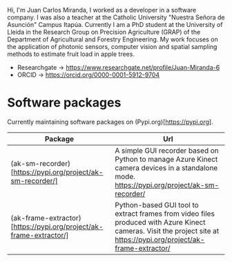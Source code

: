 Hi, I'm Juan Carlos Miranda, I worked as a developer in a software company. I was also a teacher at the Catholic University "Nuestra Señora de Asunción" Campus Itapúa. Currently I am a PhD student at the University of Lleida in the Research Group on Precision Agriculture (GRAP) of the Department of Agricultural and Forestry Engineering. My work focuses on the application of photonic sensors, computer vision and spatial sampling methods to estimate fruit load in apple trees. 

* Researchgate -> https://www.researchgate.net/profile/Juan-Miranda-6
* ORCID -> https://orcid.org/0000-0001-5912-9704


# Software packages
Currently maintaining software packages on (Pypi.org)[https://pypi.org].

| Package                   | Url            |
|---------------------------|-------------------------|
| (ak-sm-recorder)[https://pypi.org/project/ak-sm-recorder/] | A simple GUI recorder based on Python to manage Azure Kinect camera devices in a standalone mode. https://pypi.org/project/ak-sm-recorder/ |
| (ak-frame-extractor)[https://pypi.org/project/ak-frame-extractor/] | Python-based GUI tool to extract frames from video files produced with Azure Kinect cameras. Visit the project site at https://pypi.org/project/ak-frame-extractor/ |